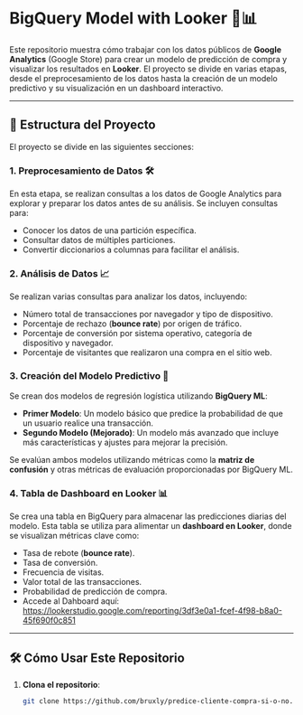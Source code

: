 # BigQuery Model with Looker 🛒📊

Este repositorio muestra cómo trabajar con los datos públicos de **Google Analytics** (Google Store) para crear un modelo de predicción de compra y visualizar los resultados en **Looker**. El proyecto se divide en varias etapas, desde el preprocesamiento de los datos hasta la creación de un modelo predictivo y su visualización en un dashboard interactivo.

---

## 🚀 Estructura del Proyecto

El proyecto se divide en las siguientes secciones:

### 1. **Preprocesamiento de Datos** 🛠️
En esta etapa, se realizan consultas a los datos de Google Analytics para explorar y preparar los datos antes de su análisis. Se incluyen consultas para:
- Conocer los datos de una partición específica.
- Consultar datos de múltiples particiones.
- Convertir diccionarios a columnas para facilitar el análisis.

### 2. **Análisis de Datos** 📈
Se realizan varias consultas para analizar los datos, incluyendo:
- Número total de transacciones por navegador y tipo de dispositivo.
- Porcentaje de rechazo (**bounce rate**) por origen de tráfico.
- Porcentaje de conversión por sistema operativo, categoría de dispositivo y navegador.
- Porcentaje de visitantes que realizaron una compra en el sitio web.

### 3. **Creación del Modelo Predictivo** 🤖
Se crean dos modelos de regresión logística utilizando **BigQuery ML**:
- **Primer Modelo**: Un modelo básico que predice la probabilidad de que un usuario realice una transacción.
- **Segundo Modelo (Mejorado)**: Un modelo más avanzado que incluye más características y ajustes para mejorar la precisión.

Se evalúan ambos modelos utilizando métricas como la **matriz de confusión** y otras métricas de evaluación proporcionadas por BigQuery ML.

### 4. **Tabla de Dashboard en Looker** 📊
Se crea una tabla en BigQuery para almacenar las predicciones diarias del modelo. Esta tabla se utiliza para alimentar un **dashboard en Looker**, donde se visualizan métricas clave como:
- Tasa de rebote (**bounce rate**).
- Tasa de conversión.
- Frecuencia de visitas.
- Valor total de las transacciones.
- Probabilidad de predicción de compra.
- Accede al Dahboard aquí: https://lookerstudio.google.com/reporting/3df3e0a1-fcef-4f98-b8a0-45f690f0c851

---

## 🛠️ Cómo Usar Este Repositorio

1. **Clona el repositorio**:
   ```bash
   git clone https://github.com/bruxly/predice-cliente-compra-si-o-no.git
